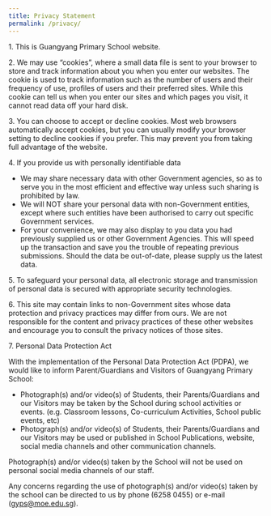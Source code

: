 ```yaml
---
title: Privacy Statement
permalink: /privacy/
---
```

1\. This is Guangyang Primary School website.

2\. We may use “cookies”, where a small data file is sent to your browser to store and track information about you when you enter our websites. The cookie is used to track information such as the number of users and their frequency of use, profiles of users and their preferred sites. While this cookie can tell us when you enter our sites and which pages you visit, it cannot read data off your hard disk.

3\. You can choose to accept or decline cookies. Most web browsers automatically accept cookies, but you can usually modify your browser setting to decline cookies if you prefer. This may prevent you from taking full advantage of the website.

4\. If you provide us with personally identifiable data

*   We may share necessary data with other Government agencies, so as to serve you in the most efficient and effective way unless such sharing is prohibited by law.
*   We will NOT share your personal data with non-Government entities, except where such entities have been authorised to carry out specific Government services.
*   For your convenience, we may also display to you data you had previously supplied us or other Government Agencies. This will speed up the transaction and save you the trouble of repeating previous submissions. Should the data be out-of-date, please supply us the latest data.

5\. To safeguard your personal data, all electronic storage and transmission of personal data is secured with appropriate security technologies.

6\. This site may contain links to non-Government sites whose data protection and privacy practices may differ from ours. We are not responsible for the content and privacy practices of these other websites and encourage you to consult the privacy notices of those sites.

7\. Personal Data Protection Act

With the implementation of the Personal Data Protection Act (PDPA), we would like to inform Parent/Guardians and Visitors of Guangyang Primary School:

*   Photograph(s) and/or video(s) of Students, their Parents/Guardians and our Visitors may be taken by the School during school activities or events. (e.g. Classroom lessons, Co-curriculum Activities, School public events, etc)
*   Photograph(s) and/or video(s) of Students, their Parents/Guardians and our Visitors may be used or published in School Publications, website, social media channels and other communication channels.

Photograph(s) and/or video(s) taken by the School will not be used on personal social media channels of our staff.

Any concerns regarding the use of photograph(s) and/or video(s) taken by the school can be directed to us by phone (6258 0455) or e-mail ([gyps@moe.edu.sg](mailto:gyps@moe.edu.sg)).